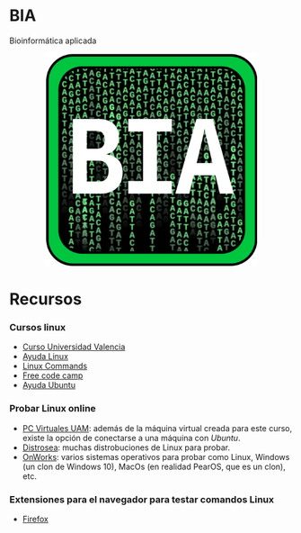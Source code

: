 # BIA

Bioinformática aplicada


<p align="center" width="100%">
    <img width="75%" src="./images/bia_logo.svg">
</p>


# Recursos

### Cursos linux

- [Curso Universidad Valencia](https://mural.uv.es/oshuso/81_introduccin_a_linux.html)  
- [Ayuda Linux](https://ayudalinux.com/)  
- [Linux Commands](https://linuxconfig.org/linux-commands)  
- [Free code camp](https://www.freecodecamp.org/espanol/news/comandos-de-linux/)  
- [Ayuda Ubuntu](https://www.guia-ubuntu.com/index.php/Comandos)  
<!-- [Otro curso](https://rsg-ecuador.github.io/unix.bioinfo.rsgecuador/content/Curso_basico/01_Unix_GNU-Linux/0_Resumen.html)-->


### Probar Linux online

- [PC Virtuales UAM](https://pc-virtual.uam.es/): además de la máquina virtual creada para este curso, existe la opción de conectarse a una máquina con _Ubuntu_.  
- [Distrosea](https://distrosea.com): muchas distrobuciones de Linux para probar.  
- [OnWorks](https://www.onworks.net/): varios sistemas operativos para probar como Linux, Windows (un clon de Windows 10), MacOs (en realidad PearOS, que es un clon), etc.  

### Extensiones para el navegador para testar comandos Linux

- [Firefox](https://addons.mozilla.org/es-ES/firefox/addon/xlinux-console-terminal/?utm_source=addons.mozilla.org&utm_medium=referral&utm_content=search)